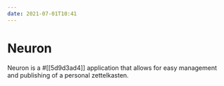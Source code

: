 ```yaml
---
date: 2021-07-01T10:41
---
```


# Neuron

Neuron is a #[[5d9d3ad4]] application that allows for easy management and
publishing of a personal zettelkasten.
